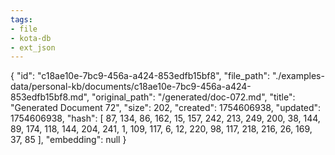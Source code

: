 ```yaml
---
tags:
- file
- kota-db
- ext_json
---
```

{
  "id": "c18ae10e-7bc9-456a-a424-853edfb15bf8",
  "file_path": "./examples-data/personal-kb/documents/c18ae10e-7bc9-456a-a424-853edfb15bf8.md",
  "original_path": "/generated/doc-072.md",
  "title": "Generated Document 72",
  "size": 202,
  "created": 1754606938,
  "updated": 1754606938,
  "hash": [
    87,
    134,
    86,
    162,
    15,
    157,
    242,
    213,
    249,
    200,
    38,
    144,
    89,
    174,
    118,
    144,
    204,
    241,
    1,
    109,
    117,
    6,
    12,
    220,
    98,
    117,
    218,
    216,
    26,
    169,
    37,
    85
  ],
  "embedding": null
}